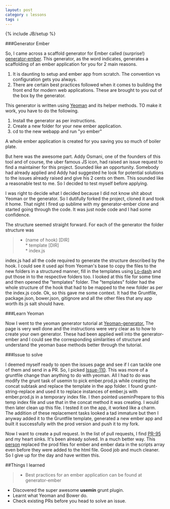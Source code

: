 ```yaml
---
layout: post
category : lessons
tags : 
---
```

{% include JB/setup %}

###Generator Ember


So, I came across a scaffold generator for Ember called \(surprise!\) [generator-ember](https://github.com/yeoman/generator-ember). This generator, as the word indicates, generates a scaffolding of an ember application for you for 2 main reasons.  
1. It is daunting to setup and ember app from scratch. The convention vs configuration gets you always.  
2. There are certain best practices followed when it comes to building the front end for modern web applications. These are brought to you out of the box by the generator.

This generator is written using [Yeoman](http://yeoman.io/) and its helper methods. TO make it work, you have to do the following.  
1. Install the generator as per instructions.  
2. Create a new folder for your new ember application.  
3. cd to the new webapp and run "yo ember"  

A whole ember application is created for you saving you so much of boiler plate.

But here was the awesome part. Addy Osmani, one of the founders of this tool and of course, the uber famous JS icon, had raised an issue request to find a maintainer for this project. Sounded like an opportunity. Somebody had already applied and Addy had suggested he look for potential solutions to the issues already raised and give his 2 cents on them. This sounded like a reasonable test to me. So I decided to test myself before applying.

I was right to decide what I decided because I did not know shit about Yeoman or the generator. So I dutifully forked the project, cloned it and took it home. That night I fired up sublime with my generator-ember clone and started going through the code. It was just node code and I had some confidence.

The structure seemed straight forward. For each of the generator the folder structure was   
> * \(name of hook\) \[DIR\]    
	 * template \[DIR\]  
	 * index.js  

index.js had all the code required to generate the structure described by the hook. I could see it used api from Yeoman's base to copy the files to the new folders in a structured manner, fill in the templates using [Lo-dash](http://lodash.com/) and put those in to the respective folders too. I looked at this file for some time and then opened the "templates" folder.
The "templates" folder had the whole structure of the hook that had to be mapped to the new folder as per the index.js code. Ok, so this gave me some context. It had the Gruntfile, package.json, bower.json, gitignore and all the other files that any app worth its js salt should have.

  
  
###Learn Yeoman
  

Now I went to the yeoman generator tutorial at [Yeoman-generator.](http://yeoman.io/generators.html)
The page is very well done and the instructions were very clear as to how to create your own generator. These had been applied well into the generator-ember and I could see the corresponding similarities of structure and understand the yeoman base methods better through the tutorial. 
  
  
  
###Issue to solve


I deemed myself ready to open the issues page and see if I can tackle one of them and send in a PR.
So, I picked [Issue-110](https://github.com/yeoman/generator-ember/issues/110). This was more of a gruntfile change than anything to do with yeoman. All I had to do was modify the grunt task of usemin to pick ember.prod.js while creating the concat subtask and replace the template in the app folder.
I found grunt-string-replace and used it to replace instances of ember.js with ember.prod.js in a temporary index file. I then pointed useminPrepare to this temp index file and use that in the concat method it was creating. I would then later clean up this file. I tested it on the app, it worked like a charm. The addition of these replacement tasks looked a tad immature but then I anyway added it to the Gruntfile template, generated a new ember app and built it successfully with the prod version and push it to my fork.

Now I want to create a pull request. In the list of pull requests, I find [PR-95](https://github.com/yeoman/generator-ember/pull/95) and my heart sinks. It's been already solved. In a much better way. This [person](https://github.com/johanneswuerbach) replaced the prod files for ember and ember data in the scripts array even before they were added to the html file. Good job and much cleaner. So I give up for the day and have written this.

##Things I learned
> * Best practices for an ember application can be found at generator-ember
* Discovered the super awesome **usemin** grunt plugin.
* Learnt what Yeoman and Bower do.
* Check existing PRs before you head to solve an issue.